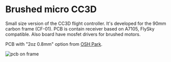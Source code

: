 # Brushed micro CC3D
Small size version of the CC3D flight controller. It's developed for the 90mm carbon frame (CF-01). PCB is contain receiver based on A7105, FlySky compatible. Also board have mosfet drivers for brushed motors. 

PCB with "2oz 0.8mm" option from [OSH Park](https://oshpark.com/shared_projects/dTEgwpc5).

![pcb on frame](https://github.com/vladisenko/Brushed-micro-CC3D/raw/master/photo/4.JPG)

